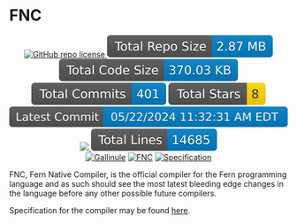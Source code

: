 # FNC

<p align = "center">
  <a href="https://raw.githubusercontent.com/cetio/fnc/main/LICENSE.txt"> <img src="https://img.shields.io/github/license/cetio/fnc.svg" alt="GitHub repo license"/> </a>
  <a href="https://github.com/fern-pl/"><img src="https://raw.githubusercontent.com/fern-pl/.github/main/statsGen/output/repoSize.svg" alt="GitHub repo size"/></a>
  <a href="https://github.com/fern-pl/"><img src="https://raw.githubusercontent.com/fern-pl/.github/main/statsGen/output/codeSize.svg" alt="GitHub code size"/></a>
  <a href="https://github.com/fern-pl/"><img src="https://raw.githubusercontent.com/fern-pl/.github/main/statsGen/output/commits.svg" alt="GitHub commits"/></a>
  <a href="https://github.com/fern-pl/"><img src="https://raw.githubusercontent.com/fern-pl/.github/main/statsGen/output/stars.svg" alt="Stars"/></a>
  <br>
  <a href="https://github.com/fern-pl/"><img src="https://raw.githubusercontent.com/fern-pl/.github/main/statsGen/output/lastMod.svg" alt="Latest commits"/></a>
  <a href="https://github.com/cetio/fnc/actions/workflows/d.yml"> <img src="https://github.com/cetio/fnc/actions/workflows/d.yml/badge.svg"> </a>
  <a href="https://github.com/fern-pl/"><img src="https://raw.githubusercontent.com/fern-pl/.github/main/statsGen/output/lines.svg" alt="Lines"/></a>
  <br>
  <a href="https://github.com/fern-pl/gallinule"><img src="https://img.shields.io/badge/Gallinule-2ea45f?style=for-the-badge&logo=github" alt="Gallinule"/></a>
  <a href="https://github.com/fern-pl/fnc"><img src="https://img.shields.io/badge/FNC-orange?style=for-the-badge&logo=github" alt="FNC"/></a>
  <a href="https://fern-pl.github.io/specification/"><img src="https://img.shields.io/badge/Specification-gray?style=for-the-badge&logo=github" alt="Specification"/></a>
</p>

FNC, Fern Native Compiler, is the official compiler for the Fern programming language and as such should see the most latest bleeding edge changes in the language before any other possible future compilers.

Specification for the compiler may be found [here](https://github.com/fern-pl/specification/tree/main/specification/fnc.md).